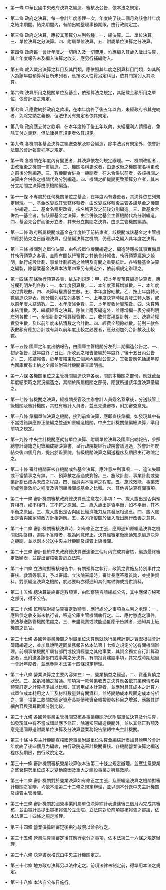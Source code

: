 * 第一條 中華民國中央政府決算之編造、審核及公告，依本法之規定。

* 第二條 政府之決算，每一會計年度辦理一次，年度終了後二個月為該會計年度之結束期間。結束期間內，有關出納整理事務期限，由行政院定之。

* 第三條 政府之決算，應按其預算分左列各種：一、總決算。二、單位決算。三、單位決算之分決算。四、附屬單位決算。五、附屬單位決算之分決算。

* 第四條 政府每一會計年度之一切所入及一切費用，均應編入其歲入歲出決算，其上年度報告未及編入決算之收支，應另行補編附入。

* 第五條 歲入歲出決算之科目及其門類，應依照其年度之預算科目門類，如其所入為該年度預算科目所未列者，應按收入性質另定科目，依其門類列入其決算。

* 第六條 決算所用之機關單位及基金，依預算法之規定，其記載金額所用之單位，依會計法之規定。

* 第七條 凡應繳納於政府之款項，在本年度終了後五年以內，未經政府令其完納者，免除完納之義務，但法律另有規定者依其規定。

* 第八條 政府應支付之款項，在本年度終了後五年以內，未經權利人請領者，免除支付之義務，但法律另有規定者依其規定。

* 第九條 各機關各基金決算之編送查核及綜合編造，除本法另有規定外，依會計法關於會計報告程序之規定。

* 第十條 各機關在年度內有變更者，其決算依左列規定辦理。一、機關改組者，由改組後之機關一併編造。二、機關名稱更改者，由更改後之機關按名稱更改之前後分別編造。三、數機關合併為一機關者，在未合併以前者，各該機關之決算由合併後之機關代為分別編造。四、機關之組織變更致預算分立者，其未分立期間之決算由原機關編造。

* 第十一條 不專屬於任何機關單位之基金，在年度內有變更者，其決算依左列規定辦理。一、基金改變或其管轄移轉者，由改變或移轉後主管各該基金之機關一併編造。二、基金名稱更改者，按名稱更改之前後分別編造。三、數基金合併為一基金者，各該原基金之決算，由合併後之基金主管機關代為分別編造。四、基金先合併而後分立者，其未分立期間之決算，由原主管機關編造。

* 第十二條 政府所屬機關或基金在年度終了前結束者，該機關或該基金之主管機關應於結束之日辦理決算，但彙編決算之機關，仍應以之編入其年度之決算。

* 第十三條 機關別之單位決算，由各該單位機關編造之，編造時應按其事實備具其執行預算之各表，並附有關執行預算之其他會計報告，執行預算經過之說明，執行施設計劃、事業計劃經過之說明及有關之重要統計。各特種基金決算之編製，除營業基金決算本法第四章另有規定外，依前項規定辦理之。

* 第十四條 前條執行預算各表，依左列規定：甲、按本年度預算編造決算表，應分欄列明左列各數：一、本年度預算數。二、本年度預算增減數。三、本年度收付實現數。四、決算時權責發生數。五、本年度餘絀數。乙、按上年度轉入數編造決算表，應分欄列明左列各數：一、上年度決算時權責發生轉入數，或以前年度未結清數。二、本年度減免數。三、本年度收付實現數。四、決算時未結清數。丙、繼續經費之決算，除依上兩表編造外，並應增編一表分欄列明左列各數：一、全部計劃之預算經費數。二、收付實現累計數。三、決算時權責發生數，及以前年度未結清數之合計數。四、經費全額餘絀數。前列三款各表數額有應加合計或有與以前年度比較之必要者，應分別加列合計數及比較數。

* 第十五條 國庫之年度出納報告，由國庫主管機關分左列二期編造公告之。一、初步報告，就年度終了日止，所收到之報告彙編於年度終了後十五日內公告之。二、終結報告，於年度結束後二個月內編就公告之，其報告應包括該年度內國庫實有出納之全部並附審計機關審查證明書。

* 第十六條 各機關單位之主管機關編造決算各表，關於本機關之部份，應就截至年度結束時之實況編造之，其關於所屬機關之部份，應就所送該年度決算彙編之。

* 第十七條 各機關之決算，經機關長官及主辦會計人員簽名蓋章後，分送該管上級機關及審計機關，其駐有審計人員者，並應先送審核，附加審查意見。

* 第十八條 彙編單位決算之機關，接到前條決算，應即查核彙編，如發現其中有不當或錯誤應修正彙編之並通知原編造機關。中央主計機關彙編總決算，準用前項之規定。

* 第十九條 中央主計機關應就各單位決算、附屬單位決算及國庫出納報告，參照總會計簿籍之紀錄編成總決算書，呈行政院提經行政院會議通過，於會計年度結束後四個月內，提出於監察院。各級機關決算之編送程序及期限由行政院定之。

* 第二十條 審計機關審核各機關或各基金決算，應注意左列事項：一、違法失職或不當情事之有無。二、預算數之超過或剩餘。三、施政計劃、事業計劃或營業計劃已成與未成之程度。四、經濟與不經濟之程度。五、施政效能、事業效能或營業效能之程度及與同類機關或基金之比較。六、其他與決算有關事項。

* 第二十一條 審計機關審核政府總決算應注意左列事項：一、歲入歲出是否與預算相符，如不相符，其不符之原因。二、歲入歲出是否平衡，如不平衡，其不平衡之原因。三、歲入歲出是否與國民經濟能力及其發展相適應。四、歲入歲出是否與國家施政方針相適應。五、各方所擬關於歲入歲出應行改善之意見。

* 第二十二條 審計機關審核決算時，如有修正之主張，應即通知原編造決算之機關限期答辯，逾期不答辯者，視為同意修正，決算經審定後應通知原編造決算之機關，並以副本分送中央主計機關及該管上級機關。

* 第二十三條 審計長於中央政府總決算送達後三個月內完成其審核，編造最終審定數額表，並提出審核報告於立法院。

* 第二十四條 立法院對審核報告中，有關預算之執行，政策之實施及特別事件之審核、救濟等事項，予以審議。立法院審議時，審計長應答覆質詢，並提供資料，對原編造決算之機關，於必要時亦得通知其列席備詢或提供資料。

* 第二十五條 總決算最終審定數額表，由監察院咨請總統公告，其中應保守秘密之部份，得不公告。

* 第二十六條 監察院對總決算審定數額表，應行處分之事項為左列之處理：一、應賠償之收支尚未執行者，移送公庫主管機關執行之。二、應付懲處之事件，依法移送該管機關懲處之。三、未盡職責或效能過低應予告誡者，通知其上級機關之長官。

* 第二十七條 各國營事業機關之附屬單位決算應就執行業務計劃之實況根據會計簿籍編造之，並加具說明連同業務報告依本法第十七條之規定分送有關機關辦理。前項事業機關所屬各部門或投資經營之其他事業，其資金獨立自行計算盈虧者，應附送各該部門或事業之分決算，有關投資建設事項，其完成時期超過一會計年度者，並應參照本法第十四條規定辦理。

* 第二十八條 營業決算之主要內容如左：一、營業損益之經過。二、資產負債之狀況。三、盈虧撥補之擬議。前項第一款營業收支之決算應各依其業務情形與預算訂定之計算標準加以比較，其適用成本計算者，並應附具其成本之計算方式單位成本耗用之人工及材料數量與有關資料，並將變動成本與固定成本分析之。第一項第二款關於固定資產長期債務資金轉投資各科目之增減，應將其詳細內容與預算數額分別比較。

* 第二十九條 各國營事業主管機關查核各事業機關所送附屬單位決算及分決算，如發現其中有不當或錯誤應予修正，除通知原編造機關外，並以其修正數額及意見連同原送附屬單位決算及分決算暨業務報告彙轉中央主計機關。

* 第三十條 中央主計機關查核國營事業附屬單位決算彙編綜計表加具說明於會計年度終了後四個月內編竣，由行政院送審計機關審核。各機關營業決算之編送程序及期限，由行政院定之。

* 第三十一條 審計機關審核營業決算依本法第二十條之規定辦理，並應注意營業之盛衰趨勢單位成本之變動原因及重大之建設事業之興建效能。

* 第三十二條 審計機關對於營業決算如有修正之主張，及原編造決算之機關對審計機關之答辯，均依本法第二十二條之規定辦理，並以副本分送中央主計機關及該管主管機關。

* 第三十三條 審計機關於國營事業附屬單位決算綜計表送達後三個月內完成其審核，並由審計長提出審核報告於立法院。立法院對於前項審核報告之審議，依本法第二十四條之規定辦理。

* 第三十四條 營業決算經審定後由行政院以命令行之。

* 第三十五條 營業決算經審定後其應行處分之事項，依本法第二十六條之規定辦理。

* 第三十六條 決算書表格式由中央主計機關定之。

* 第三十七條 地方政府決算另以法律定之。前項法律未制定前，得準用本法之規定。

* 第三十八條 本法自公布日施行。

